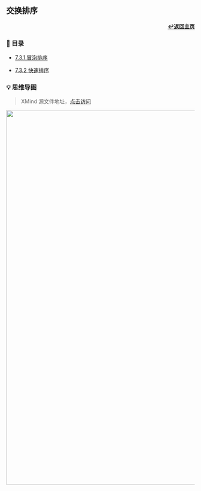 ## 交换排序

<div align="right">
    <a href="/README.md"><b>↩返回主页</b></a>
</div>

### 📝 目录

+ [7.3.1 冒泡排序](7.3.1%20冒泡排序.md)

+ [7.3.2 快速排序](7.3.2%20快速排序.md)

### 💡 思维导图

> XMind 源文件地址，[点击访问](/files/7/7.3.xmind)

<div align="center">
    <img src="/pics/7/7.3.png" width=1000>
</div>
